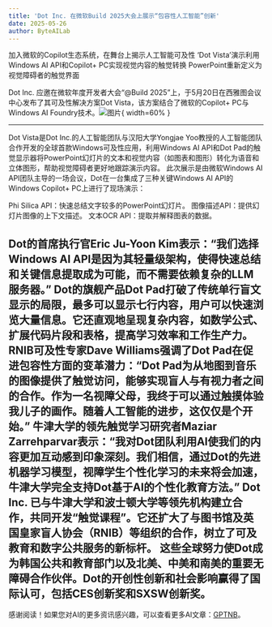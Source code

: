 ```yaml
---
title: 'Dot Inc. 在微软Build 2025大会上展示“包容性人工智能”创新'
date: 2025-05-26
author: ByteAILab
---
```


加入微软的Copilot生态系统，在舞台上揭示人工智能可及性
‘Dot Vista’演示利用Windows AI API和Copilot+ PC实现视觉内容的触觉转换
PowerPoint重新定义为视觉障碍者的触觉界面

Dot Inc. 应邀在微软年度开发者大会“@Build 2025”上，于5月20日在西雅图会议中心发布了其可及性解决方案Dot Vista，该方案结合了微软的Copilot+ PC与Windows AI Foundry技术。![图片](https://ai-techpark.com/wp-content/uploads/Dot-Inc.jpg){ width=60% }

---

Dot Vista是Dot Inc.的人工智能团队与汉阳大学Yongjae Yoo教授的人工智能团队合作开发的全球首款Windows可及性应用，利用Windows AI API和Dot Pad的触觉显示器将PowerPoint幻灯片的文本和视觉内容（如图表和图形）转化为语音和立体图形，帮助视觉障碍者更好地跟踪演示内容。
此次展示是由微软Windows AI API团队主导的一场会议，Dot在一台集成了三种关键Windows AI API的Windows Copilot+ PC上进行了现场演示：

Phi Silica API：快速总结文字较多的PowerPoint幻灯片。
图像描述API：提供幻灯片图像的上下文描述。
文本OCR API：提取并解释图表的数据。

Dot的首席执行官Eric Ju-Yoon Kim表示：“我们选择Windows AI API是因为其轻量级架构，使得快速总结和关键信息提取成为可能，而不需要依赖复杂的LLM服务器。”
Dot的旗舰产品Dot Pad打破了传统单行盲文显示的局限，最多可以显示七行内容，用户可以快速浏览大量信息。它还直观地呈现复杂内容，如数学公式、扩展代码片段和表格，提高学习效率和工作生产力。
RNIB可及性专家Dave Williams强调了Dot Pad在促进包容性方面的变革潜力：“Dot Pad为从地图到音乐的图像提供了触觉访问，能够实现盲人与有视力者之间的合作。作为一名视障父母，我终于可以通过触摸体验我儿子的画作。随着人工智能的进步，这仅仅是个开始。”
牛津大学的领先触觉学习研究者Maziar Zarrehparvar表示：“我对Dot团队利用AI使我们的内容更加互动感到印象深刻。我们相信，通过Dot的先进机器学习模型，视障学生个性化学习的未来将会加速，牛津大学完全支持Dot基于AI的个性化教育方法。”
Dot Inc. 已与牛津大学和波士顿大学等领先机构建立合作，共同开发“触觉课程”。它还扩大了与图书馆及英国皇家盲人协会（RNIB）等组织的合作，树立了可及教育和数字公共服务的新标杆。
这些全球努力使Dot成为韩国公共和教育部门以及北美、中美和南美的重要无障碍合作伙伴。Dot的开创性创新和社会影响赢得了国际认可，包括CES创新奖和SXSW创新奖。
---
感谢阅读！如果您对AI的更多资讯感兴趣，可以查看更多AI文章：[GPTNB](https://gptnb.com)。
